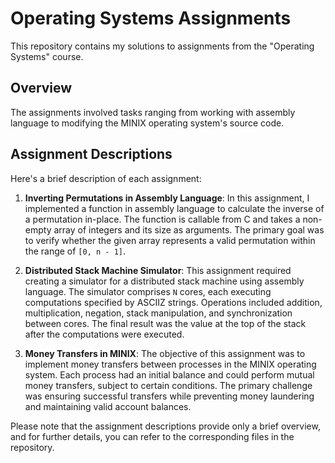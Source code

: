 # Operating Systems Assignments
This repository contains my solutions to assignments from the "Operating Systems" course.

## Overview

The assignments involved tasks ranging from working with assembly language to modifying the MINIX operating system's source code.

## Assignment Descriptions

Here's a brief description of each assignment:

1. **Inverting Permutations in Assembly Language**: In this assignment, I implemented a function in assembly language to calculate the inverse of a permutation in-place. The function is callable from C and takes a non-empty array of integers and its size as arguments. The primary goal was to verify whether the given array represents a valid permutation within the range of `[0, n - 1]`.

2. **Distributed Stack Machine Simulator**: This assignment required creating a simulator for a distributed stack machine using assembly language. The simulator comprises `N` cores, each executing computations specified by ASCIIZ strings. Operations included addition, multiplication, negation, stack manipulation, and synchronization between cores. The final result was the value at the top of the stack after the computations were executed.

3. **Money Transfers in MINIX**: The objective of this assignment was to implement money transfers between processes in the MINIX operating system. Each process had an initial balance and could perform mutual money transfers, subject to certain conditions. The primary challenge was ensuring successful transfers while preventing money laundering and maintaining valid account balances.

Please note that the assignment descriptions provide only a brief overview, and for further details, you can refer to the corresponding files in the repository.
